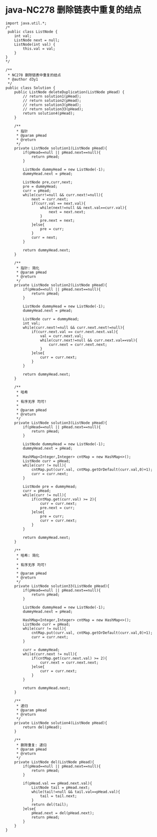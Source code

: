 # java-NC278 删除链表中重复的结点


    import java.util.*;
    /*
     public class ListNode {
        int val;
        ListNode next = null;
        ListNode(int val) {
            this.val = val;
        }
    }
    */
    
    /**
     * NC278 删除链表中重复的结点
     * @author d3y1
     */
    public class Solution {
        public ListNode deleteDuplication(ListNode pHead) {
            // return solution1(pHead);
            // return solution2(pHead);
            // return solution3(pHead);
            // return solution33(pHead);
            return solution4(pHead);
        }
    
        /**
         * 指针
         * @param pHead
         * @return
         */
        private ListNode solution1(ListNode pHead){
            if(pHead==null || pHead.next==null){
                return pHead;
            }
    
            ListNode dummyHead = new ListNode(-1);
            dummyHead.next = pHead;
    
            ListNode pre,curr,next;
            pre = dummyHead;
            curr = pHead;
            while(curr!=null && curr.next!=null){
                next = curr.next;
                if(curr.val == next.val){
                    while(next!=null && next.val==curr.val){
                        next = next.next;
                    }
                    pre.next = next;
                }else{
                    pre = curr;
                }
                curr = next;
            }
    
            return dummyHead.next;
        }
    
        /**
         * 指针: 简化
         * @param pHead
         * @return
         */
        private ListNode solution2(ListNode pHead){
            if(pHead==null || pHead.next==null){
                return pHead;
            }
    
            ListNode dummyHead = new ListNode(-1);
            dummyHead.next = pHead;
    
            ListNode curr = dummyHead;
            int val;
            while(curr.next!=null && curr.next.next!=null){
                if(curr.next.val == curr.next.next.val){
                    val = curr.next.val;
                    while(curr.next!=null && curr.next.val==val){
                        curr.next = curr.next.next;
                    }
                }else{
                    curr = curr.next;
                }
            }
    
            return dummyHead.next;
        }
    
        /**
         * 哈希
         * 
         * 有序无序 均可!
         * 
         * @param pHead
         * @return
         */
        private ListNode solution3(ListNode pHead){
            if(pHead==null || pHead.next==null){
                return pHead;
            }
    
            ListNode dummyHead = new ListNode(-1);
            dummyHead.next = pHead;
    
            HashMap<Integer,Integer> cntMap = new HashMap<>();
            ListNode curr = pHead;
            while(curr != null){
                cntMap.put(curr.val, cntMap.getOrDefault(curr.val,0)+1);
                curr = curr.next;
            }
    
            ListNode pre = dummyHead;
            curr = pHead;
            while(curr != null){
                if(cntMap.get(curr.val) >= 2){
                    curr = curr.next;
                    pre.next = curr;
                }else{
                    pre = curr;
                    curr = curr.next;
                }
            }
    
            return dummyHead.next;
        }
    
        /**
         * 哈希: 简化
         * 
         * 有序无序 均可!
         * 
         * @param pHead
         * @return
         */
        private ListNode solution33(ListNode pHead){
            if(pHead==null || pHead.next==null){
                return pHead;
            }
    
            ListNode dummyHead = new ListNode(-1);
            dummyHead.next = pHead;
    
            HashMap<Integer,Integer> cntMap = new HashMap<>();
            ListNode curr = pHead;
            while(curr != null){
                cntMap.put(curr.val, cntMap.getOrDefault(curr.val,0)+1);
                curr = curr.next;
            }
    
            curr = dummyHead;
            while(curr.next != null){
                if(cntMap.get(curr.next.val) >= 2){
                    curr.next = curr.next.next;
                }else{
                    curr = curr.next;
                }
            }
    
            return dummyHead.next;
        }
    
        /**
         * 递归
         * @param pHead
         * @return
         */
        private ListNode solution4(ListNode pHead){
            return del(pHead);
        }
    
        /**
         * 删除重复: 递归
         * @param pHead
         * @return
         */
        private ListNode del(ListNode pHead){
            if(pHead==null || pHead.next==null){
                return pHead;
            }
    
            if(pHead.val == pHead.next.val){
                ListNode tail = pHead.next;
                while(tail!=null && tail.val==pHead.val){
                    tail = tail.next;
                }
                return del(tail);
            }else{
                pHead.next = del(pHead.next);
                return pHead;
            }
        }
    }
    

  

